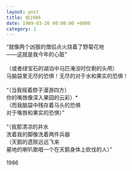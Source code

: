 ```yaml
---
layout: post
title: 给1986
date: 1989-03-26 00:00:00 +0800
category: 1
---
```


“就像两个凶狠的僧侣点火烧着了野菊花地<br>
——这就是我今年的心脏”<br>
<br>
（或者绿宝石的湖泊中马匹淹没时仅剩的头颅）<br>
马脑袋里无尽的恐惧！无尽的对于水和果实的恐惧！<br>
<br>
“（当我摇着脖子漫游四方）<br>
你的嘴唇像深入果园的云彩）*<br>
（而我脑袋中残存着马头的恐惧<br>
对于嘴唇和果实的恐惧）”<br>
<br>
“（我那清凉的井水<br>
洗着我的脚像洗着两件兵器<br>
（天鹅的遗赅远远飞来<br>
墓地的喇叭歌唱一个在天鹅身体上砍伐的人）”<br>
<br>
1986